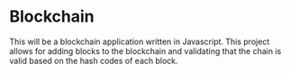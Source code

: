 # Blockchain
This will be a blockchain application written in Javascript. This project allows for adding blocks to the blockchain and validating that the chain is valid based on the hash codes of each block.
